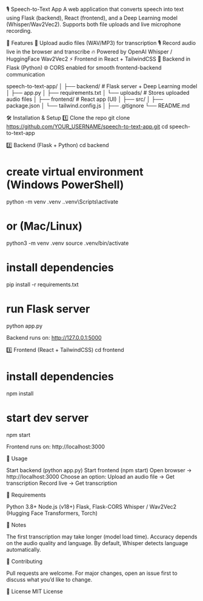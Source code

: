 🎙️ Speech-to-Text App
A web application that converts speech into text using Flask (backend), React (frontend), and a Deep Learning model (Whisper/Wav2Vec2).
Supports both file uploads and live microphone recording.

🚀 Features
🎤 Upload audio files (WAV/MP3) for transcription
🎙️ Record audio live in the browser and transcribe
🔥 Powered by OpenAI Whisper / HuggingFace Wav2Vec2
⚡ Frontend in React + TailwindCSS
🐍 Backend in Flask (Python)
🌐 CORS enabled for smooth frontend-backend communication


speech-to-text-app/
│
├── backend/               # Flask server + Deep Learning model
│   ├── app.py
│   ├── requirements.txt
│   └── uploads/           # Stores uploaded audio files
│
├── frontend/              # React app (UI)
│   ├── src/
│   ├── package.json
│   └── tailwind.config.js
│
├── .gitignore
└── README.md



🛠️ Installation & Setup
1️⃣ Clone the repo
git clone https://github.com/YOUR_USERNAME/speech-to-text-app.git
cd speech-to-text-app

2️⃣ Backend (Flask + Python)
cd backend

# create virtual environment (Windows PowerShell)
python -m venv .venv
.\.venv\Scripts\activate

# or (Mac/Linux)
python3 -m venv .venv
source .venv/bin/activate

# install dependencies
pip install -r requirements.txt

# run Flask server
python app.py

Backend runs on: http://127.0.0.1:5000

3️⃣ Frontend (React + TailwindCSS)
cd frontend

# install dependencies
npm install

# start dev server
npm start

Frontend runs on: http://localhost:3000


🎯 Usage

Start backend (python app.py)
Start frontend (npm start)
Open browser → http://localhost:3000
Choose an option:
Upload an audio file → Get transcription
Record live → Get transcription



📌 Requirements

Python 3.8+
Node.js (v18+)
Flask, Flask-CORS
Whisper / Wav2Vec2 (Hugging Face Transformers, Torch)


📖 Notes

The first transcription may take longer (model load time).
Accuracy depends on the audio quality and language.
By default, Whisper detects language automatically.


🤝 Contributing

Pull requests are welcome. For major changes, open an issue first to discuss what you’d like to change.


📜 License
MIT License
